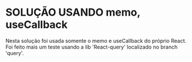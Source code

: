 # SOLUÇÃO USANDO memo, useCallback

Nesta solução foi usada somente o memo e useCallback do próprio React.
Foi feito mais um teste usando a lib 'React-query' localizado no branch 'query'.
